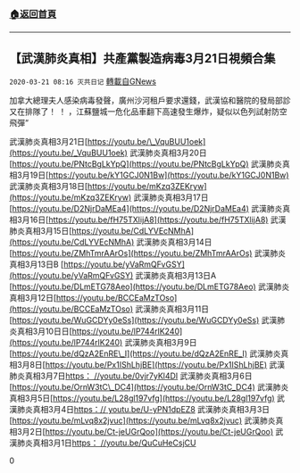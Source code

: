 ###  [:house:返回首頁](https://github.com/ourhimalayas/txt)
---

## 【武漢肺炎真相】共產黨製造病毒3月21日視頻合集
`2020-03-21 08:16 灭共日记` [轉載自GNews](https://gnews.org/zh-hant/147647/)

加拿大總理夫人感染病毒發聲，廣州沙河租戶要求還錢，武漢協和醫院的發局部診又在排隊了！ ！ ，江蘇鹽城一危化品車翻下高速發生爆炸，疑似以色列試射防空飛彈“



武漢肺炎真相3月21日[https://youtu.be/\_VquBUU1oek](https://youtu.be/_VquBUU1oek) 
武漢肺炎真相3月20日[https://youtu.be/PNtcBgLkYpQ](https://youtu.be/PNtcBgLkYpQ) 
武漢肺炎真相3月19日[https://youtu.be/kY1GCJ0N1Bw](https://youtu.be/kY1GCJ0N1Bw) 
武漢肺炎真相3月18日[https://youtu.be/mKzq3ZEKryw](https://youtu.be/mKzq3ZEKryw) 
武漢肺炎真相3月17日[https://youtu.be/D2NjrDaMEa4](https://youtu.be/D2NjrDaMEa4) 
武漢肺炎真相3月16日[https://youtu.be/fH75TXlijA8](https://youtu.be/fH75TXlijA8) 
武漢肺炎真相3月15日[https://youtu.be/CdLYVEcNMhA](https://youtu.be/CdLYVEcNMhA) 
武漢肺炎真相3月14日[https://youtu.be/ZMhTmrAArOs](https://youtu.be/ZMhTmrAArOs) 
武漢肺炎真相3月13日B [https://youtu.be/yVaRmQFvGSY](https://youtu.be/yVaRmQFvGSY) 
武漢肺炎真相3月13日A [https://youtu.be/DLmETG78Aeo](https://youtu.be/DLmETG78Aeo) 
武漢肺炎真相3月12日[https://youtu.be/BCCEaMzTOso](https://youtu.be/BCCEaMzTOso) 
武漢肺炎真相3月11日[https://youtu.be/WuGCDYy0eSs](https://youtu.be/WuGCDYy0eSs) 
武漢肺炎真相3月10日日[https://youtu.be/lP744rlK240](https://youtu.be/lP744rlK240) 
武漢肺炎真相3月9日[https://youtu.be/dQzA2EnRE\_I](https://youtu.be/dQzA2EnRE_I) 
武漢肺炎真相3月8日[https://youtu.be/Px1IShLhjBE](https://youtu.be/Px1IShLhjBE) 
武漢肺炎真相3月7日[https： //youtu.be/0vjr7yKl4DI](https://youtu.be/0vjr7yKl4DI) 
武漢肺炎真相3月6日[https://youtu.be/OrnW3tC\_DC4](https://youtu.be/OrnW3tC_DC4) 
武漢肺炎真相3月5日[https://youtu.be/L28gl197vfg](https://youtu.be/L28gl197vfg) 
武漢肺炎真相3月4日[https：// youtu.be/U-yPN1dpEZ8](https://youtu.be/U-yPN1dpEZ8) 
武漢肺炎真相3月3日[https://youtu.be/mLvq8x2jvuc](https://youtu.be/mLvq8x2jvuc) 
武漢肺炎真相3月2日[https://youtu.be/Ct-jeUGrQoo](https://youtu.be/Ct-jeUGrQoo) 
武漢肺炎真相3月1日[https： //youtu.be/QuCuHeCsjCU](https://youtu.be/QuCuHeCsjCU)

0
